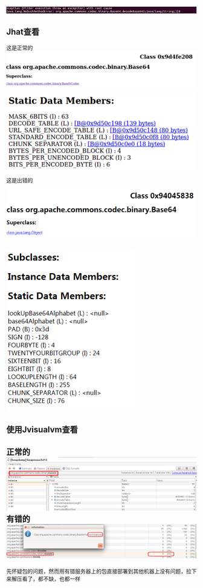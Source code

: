 

![Image](/ppp/NoSuchMethodError.png)

Jhat查看
-----
这是正常的
![Image](/ppp/213Base64.png)

![Image](/ppp/213staticdata.png)

这是出错的

![Image](/ppp/214Base64.png)

![Image](/ppp/214staticdata.png)
------

使用Jvisualvm查看
------
正常的
![Image](/ppp/213instance.png)
有错的
![Image](/ppp/214instance.png)
------

先怀疑包的问题，然而用有错服务器上的包直接部署到其他机器上没有问题，拉下来解压看了，都不缺，也都一样
